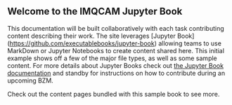 ## Welcome to the IMQCAM Jupyter Book

This documentation will be built collaboratively with each task contributing content describing their work.
The site leverages [Jupyter Book] (https://github.com/executablebooks/jupyter-book) allowing teams to use MarkDown or Jupyter Notebooks to create content shared here.  This initial example shows off a few of the major file types, as well as some sample content.
For more details about Jupyter Books check out
[the Jupyter Book documentation](https://jupyterbook.org) and standby for instructions on how to contribute during an upcoming BZM.

Check out the content pages bundled with this sample book to see more.

```{tableofcontents}
```
